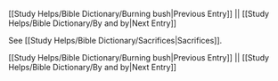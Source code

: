 [[Study Helps/Bible Dictionary/Burning bush|Previous Entry]]  ||  [[Study Helps/Bible Dictionary/By and by|Next Entry]]

 See [[Study Helps/Bible Dictionary/Sacrifices|Sacrifices]].

[[Study Helps/Bible Dictionary/Burning bush|Previous Entry]]  ||  [[Study Helps/Bible Dictionary/By and by|Next Entry]]